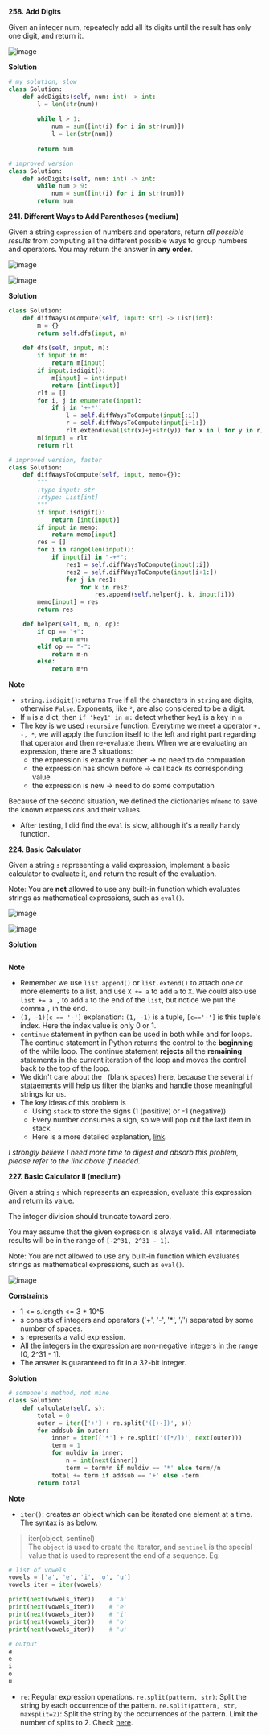 **258. Add Digits**

Given an integer num, repeatedly add all its digits until the result has only one digit, and return it.

![image](https://user-images.githubusercontent.com/51500878/138719721-d0b41c34-4de7-4523-953b-c3b7a7746a38.png)

**Solution**

```python
# my solution, slow
class Solution:
    def addDigits(self, num: int) -> int:
        l = len(str(num))
        
        while l > 1:
            num = sum([int(i) for i in str(num)])
            l = len(str(num))
            
        return num
```

```python
# improved version
class Solution:
    def addDigits(self, num: int) -> int:
        while num > 9:
            num = sum([int(i) for i in str(num)])
        return num
```


**241. Different Ways to Add Parentheses (medium)**

Given a string `expression` of numbers and operators, return _all possible results_ from computing all the different possible ways to group numbers and operators. You may return the answer in **any order**.

![image](https://user-images.githubusercontent.com/51500878/138722690-d1b4ddb3-3c04-4498-8c29-d4bcb32379fc.png)

![image](https://user-images.githubusercontent.com/51500878/138722726-55461cff-f318-4c9b-8c77-d32350dfa2d5.png)

**Solution**

```python
class Solution:
    def diffWaysToCompute(self, input: str) -> List[int]:
        m = {}
        return self.dfs(input, m)
    
    def dfs(self, input, m):
        if input in m:
            return m[input]
        if input.isdigit():
            m[input] = int(input)
            return [int(input)]
        rlt = []
        for i, j in enumerate(input):
            if j in '+-*':
                l = self.diffWaysToCompute(input[:i])
                r = self.diffWaysToCompute(input[i+1:])
                rlt.extend(eval(str(x)+j+str(y)) for x in l for y in r)
        m[input] = rlt
        return rlt
```

```python
# improved version, faster
class Solution:
    def diffWaysToCompute(self, input, memo={}):
        """
        :type input: str
        :rtype: List[int]
        """
        if input.isdigit():
            return [int(input)]
        if input in memo:
            return memo[input] 
        res = []
        for i in range(len(input)):
            if input[i] in "-+*":
                res1 = self.diffWaysToCompute(input[:i])
                res2 = self.diffWaysToCompute(input[i+1:])
                for j in res1:
                    for k in res2:
                        res.append(self.helper(j, k, input[i]))
        memo[input] = res
        return res

    def helper(self, m, n, op):
        if op == "+":
            return m+n
        elif op == "-":
            return m-n
        else:
            return m*n   
```            

**Note**

- `string.isdigit()`: returns `True` if all the characters in `string` are digits, otherwise `False`. Exponents, like `²`, are also considered to be a digit.
- If `m` is a dict, then `if 'key1' in m:` detect whether `key1` is a key in `m`
- The key is we used `recursive` function. Everytime we meet a operator `+, -, *`, we will apply the function itself to the left and right part regarding that operator and then re-evaluate them. When we are evaluating an expression, there are 3 situations:
    - the expression is exactly a number -> no need to do compuation
    - the expression has shown before -> call back its corresponding value 
    - the expression is new -> need to do some computation

Because of the second situation, we defined the dictionaries `m`/`memo` to save the known expressions and their values.
- After testing, I did find the `eval` is slow, although it's a really handy function.



**224. Basic Calculator**

Given a string `s` representing a valid expression, implement a basic calculator to evaluate it, and return the result of the evaluation.

Note: You are **not** allowed to use any built-in function which evaluates strings as mathematical expressions, such as `eval()`.

![image](https://user-images.githubusercontent.com/51500878/138789363-a5d09b00-d4b7-4703-9ae6-5b2c6db48b44.png)

![image](https://user-images.githubusercontent.com/51500878/138789369-980f8ff9-e67c-4029-b8e0-28fcecba668c.png)


**Solution**

```python

```

**Note**

- Remember we use  `list.append()` or `list.extend()` to attach one or more elements to a list, and use `X += a` to add `a` to `X`. We could also use `list += a ,` to add `a` to the end of the `list`, but notice we put the comma `,` in the end.  
- `(1, -1)[c == '-']` explanation: `(1, -1)` is a tuple, `[c=='-']` is this tuple's index. Here the index value is only 0 or 1.
- `continue` statement in python can be used in both while and for loops. The continue statement in Python returns the control to the **beginning** of the while loop. The continue statement **rejects** all the **remaining** statements in the current iteration of the loop and moves the control back to the top of the loop.
- We didn't care about the ` `(blank spaces) here, because the several `if` stataements will help us filter the blanks and handle those meaningful strings for us.
- The key ideas of this problem is 
    - Using `stack` to store the signs (1 (positive) or -1 (negative))
    - Every number consumes a sign, so we will pop out the last item in stack
    - Here is a more detailed explanation, [link](https://leetcode.com/problems/basic-calculator/discuss/62344/Easy-18-lines-C%2B%2B-16-lines-Python).

_I strongly believe I need more time to digest and absorb this problem, please refer to the link above if needed._



**227. Basic Calculator II (medium)**

Given a string `s` which represents an expression, evaluate this expression and return its value. 

The integer division should truncate toward zero.

You may assume that the given expression is always valid. All intermediate results will be in the range of `[-2^31, 2^31 - 1]`.

Note: You are not allowed to use any built-in function which evaluates strings as mathematical expressions, such as `eval()`.

![image](https://user-images.githubusercontent.com/51500878/138785260-90cfe351-fdf3-4322-ad9c-47634b20451c.png)

**Constraints**

- 1 <= s.length <= 3 * 10^5  
- s consists of integers and operators ('+', '-', '\*', '/') separated by some number of spaces.  
- s represents a valid expression.  
- All the integers in the expression are non-negative integers in the range \[0, 2^31 - 1].  
- The answer is guaranteed to fit in a 32-bit integer.  

**Solution**

```python
# someone's method, not mine
class Solution:
    def calculate(self, s):
        total = 0
        outer = iter(['+'] + re.split('([+-])', s))
        for addsub in outer:
            inner = iter(['*'] + re.split('([*/])', next(outer)))
            term = 1
            for muldiv in inner:
                n = int(next(inner))
                term = term*n if muldiv == '*' else term//n
            total += term if addsub == '+' else -term
        return total 
```

**Note**

- `iter()`: creates an object which can be iterated one element at a time. The syntax is as below. 
> iter(object, sentinel)  
The `object` is used to create the iterator, and `sentinel` is the special value that is used to represent the end of a sequence. Eg:
```python
# list of vowels
vowels = ['a', 'e', 'i', 'o', 'u']
vowels_iter = iter(vowels)

print(next(vowels_iter))    # 'a'
print(next(vowels_iter))    # 'e'
print(next(vowels_iter))    # 'i'
print(next(vowels_iter))    # 'o'
print(next(vowels_iter))    # 'u'

# output
a
e
i
o
u
```

- `re`: Regular expression operations. `re.split(pattern, str)`: Split the string by each occurrence of the pattern. `re.split(pattern, str, maxsplit=2)`: Split the string by the occurrences of the pattern. Limit the number of splits to 2. Check [here](https://pynative.com/python-regex-split/).







